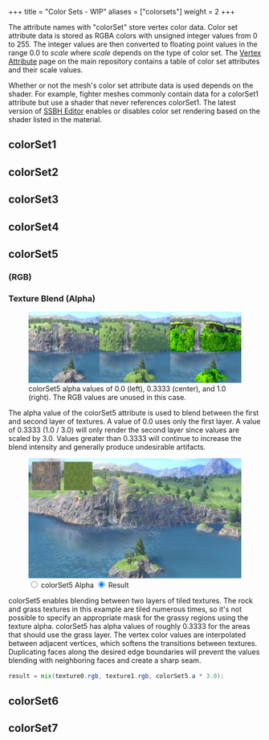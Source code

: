 +++
title = "Color Sets - WIP"
aliases = ["colorsets"]
weight = 2
+++

The attribute names with "colorSet" store vertex color data. Color set attribute data is stored as RGBA colors with unsigned integer values from 0 to 255. The integer values are then converted to floating point values in the range 0.0 to *scale* where *scale* depends on the type of color set. The [Vertex Attribute](https://github.com/ScanMountGoat/Smush-Material-Research/blob/master/Vertex%20Attributes.md#color-set-attributes) page on the main repository contains a table of color set attributes and their scale values.

Whether or not the mesh's color set attribute data is used depends on the shader. For example, fighter meshes commonly contain data for a colorSet1 attribute but use a shader that never references colorSet1. The latest version of [SSBH Editor](https://github.com/ScanMountGoat/ssbh_editor/releases) enables or disables color set rendering based on the shader listed in the material. 

## colorSet1

## colorSet2

## colorSet3

## colorSet4

## colorSet5
### (RGB)

### Texture Blend (Alpha)
<figure class="figure">
    <img src="colorset5.jpg">
    <figcaption class="figure-caption text-center">colorSet5 alpha values of 0.0 (left), 0.3333 (center), and 1.0 (right). The RGB values are unused in this case.</figcaption>
</figure>
The alpha value of the colorSet5 attribute is used to blend between the first and second layer of textures. A value of 0.0 uses only the first layer. A value of 0.3333 (1.0 / 3.0) will only render the second layer since values are scaled by 3.0. Values greater than 0.3333 will continue to increase the blend intensity and generally produce undesirable artifacts.

<figure class="figure">
    <img id="colorSetBlendImg" src="colorset5_blend.jpg">
    <input type="radio" id="colorSetBlendAlpha" name="colorSetBlend" value="colorSetBlendAlpha">
    <label for="colorSetBlendAlpha">colorSet5 Alpha</label>
    <input type="radio" id="colorSetBlendTexture" name="colorSetBlend" value="colorSetBlendTexture" checked>
    <label for="colorSetBlendTexture">Result</label>
</figure>
colorSet5 enables blending between two layers of tiled textures. The rock and grass textures in this example are tiled numerous times, so it's not possible to specify an appropriate mask for the grassy regions using the texture alpha. colorSet5 has alpha values of roughly 0.3333 for the areas that should use the grass layer. The vertex color values are interpolated between adjacent vertices, which softens the transitions between textures. Duplicating faces along the desired edge boundaries will prevent the values blending with neighboring faces and create a sharp seam.

```glsl
result = mix(texture0.rgb, texture1.rgb, colorSet5.a * 3.0);
```

## colorSet6

## colorSet7

<script type="text/javascript">
    const texture = document.getElementById("colorSetBlendTexture");
    const alpha = document.getElementById("colorSetBlendAlpha");
    const colorSetBlendImg = document.getElementById("colorSetBlendImg");

    function colorSetBlendRadios() {
        if (texture.checked) {
            colorSetBlendImg.src = "colorset5_blend.jpg";
        }
        if (alpha.checked) {
            colorSetBlendImg.src = "colorset5_blend_alpha.jpg";
        }
    }

    texture.onclick = colorSetBlendRadios;
    alpha.onclick = colorSetBlendRadios;
</script>
